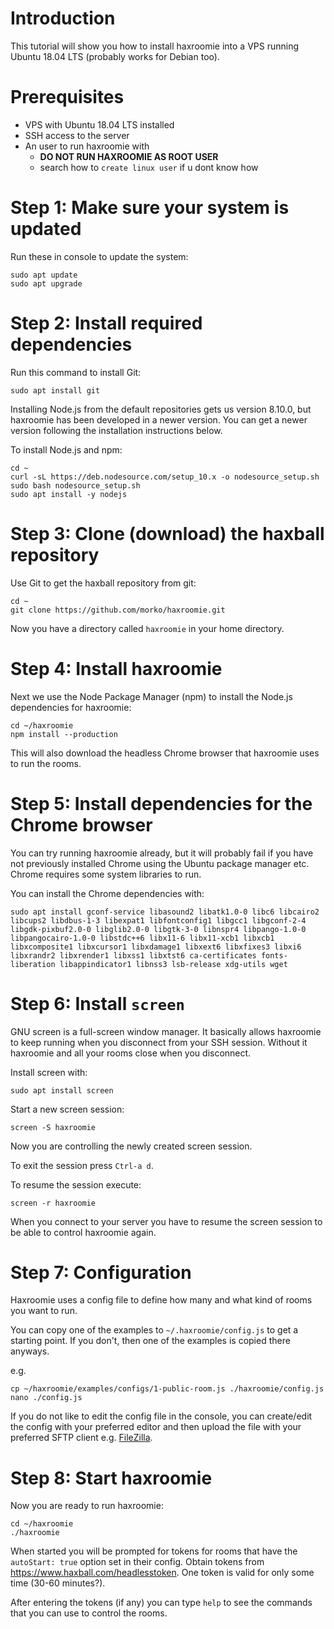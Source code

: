 # Introduction

This tutorial will show you how to install haxroomie into a VPS running Ubuntu 18.04 LTS (probably works for Debian too).

# Prerequisites

- VPS with Ubuntu 18.04 LTS installed
- SSH access to the server
- An user to run haxroomie with 
  - **DO NOT RUN HAXROOMIE AS ROOT USER**
  - search how to `create linux user` if u dont know how

# Step 1: Make sure your system is updated

Run these in console to update the system:
```
sudo apt update
sudo apt upgrade
```

# Step 2: Install required dependencies

Run this command to install Git:
```
sudo apt install git
```

Installing Node.js from the default repositories gets us version 8.10.0, but haxroomie has been developed in a newer version. You can get a newer version following the installation instructions below.

To install Node.js and npm:
```
cd ~
curl -sL https://deb.nodesource.com/setup_10.x -o nodesource_setup.sh
sudo bash nodesource_setup.sh
sudo apt install -y nodejs
```

# Step 3: Clone (download) the haxball repository

Use Git to get the haxball repository from git:
```
cd ~
git clone https://github.com/morko/haxroomie.git
```

Now you have a directory called `haxroomie` in your home directory.

# Step 4: Install haxroomie

Next we use the Node Package Manager (npm) to install the Node.js dependencies for haxroomie:
```
cd ~/haxroomie
npm install --production
```

This will also download the headless Chrome browser that haxroomie uses to run the rooms.

# Step 5: Install dependencies for the Chrome browser

You can try running haxroomie already, but it will probably fail if you have not previously installed Chrome using the Ubuntu package manager etc. Chrome requires some system libraries to run.

You can install the Chrome dependencies with:
```
sudo apt install gconf-service libasound2 libatk1.0-0 libc6 libcairo2 libcups2 libdbus-1-3 libexpat1 libfontconfig1 libgcc1 libgconf-2-4 libgdk-pixbuf2.0-0 libglib2.0-0 libgtk-3-0 libnspr4 libpango-1.0-0 libpangocairo-1.0-0 libstdc++6 libx11-6 libx11-xcb1 libxcb1 libxcomposite1 libxcursor1 libxdamage1 libxext6 libxfixes3 libxi6 libxrandr2 libxrender1 libxss1 libxtst6 ca-certificates fonts-liberation libappindicator1 libnss3 lsb-release xdg-utils wget
```

# Step 6: Install `screen`

GNU screen is a full-screen window manager. It basically allows haxroomie to keep running when you disconnect from your SSH session. Without it haxroomie and all your rooms close when you disconnect.

Install screen with:
```
sudo apt install screen
```

Start a new screen session:
```
screen -S haxroomie
```

Now you are controlling the newly created screen session.

To exit the session press `Ctrl-a d`.

To resume the session execute:
```
screen -r haxroomie
```

When you connect to your server you have to resume the screen session to be able to control haxroomie again.

# Step 7: Configuration

Haxroomie uses a config file to define how many and what kind of rooms you want to run.

You can copy one of the examples to `~/.haxroomie/config.js` to get a starting point.
If you don't, then one of the examples is copied there anyways.

e.g.
```
cp ~/haxroomie/examples/configs/1-public-room.js ./haxroomie/config.js
nano ./config.js
```

If you do not like to edit the config file in the console, you can create/edit the config with your preferred editor and then upload the file with your preferred SFTP client e.g. [FileZilla](https://filezilla-project.org/).

# Step 8: Start haxroomie

Now you are ready to run haxroomie:
```
cd ~/haxroomie
./haxroomie
```

When started you will be prompted for tokens for rooms that have the `autoStart: true` option set in their config. Obtain tokens from <https://www.haxball.com/headlesstoken>. One token is valid for only some time (30-60 minutes?).

After entering the tokens (if any) you can type `help` to see the commands that you can use to control the rooms.
